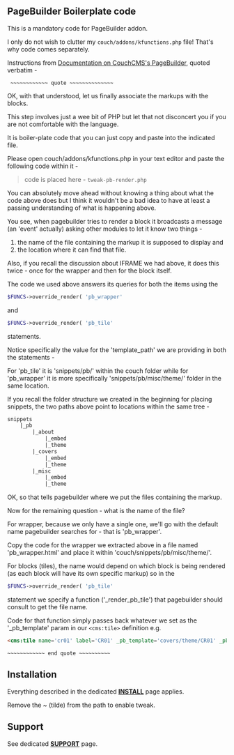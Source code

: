 ## PageBuilder Boilerplate code

This is a mandatory code for PageBuilder addon.

I only do not wish to clutter my `couch/addons/kfunctions.php` file! That's why code comes separately.

Instructions from [Documentation on CouchCMS's PageBuilder](https://www.couchcms.com/forum/viewtopic.php?f=5&t=13148), quoted verbatim -

` ~~~~~~~~~~~~ quote ~~~~~~~~~~~~~~`

OK, with that understood, let us finally associate the markups with the blocks.

This step involves just a wee bit of PHP but let that not disconcert you if you are not comfortable with the language.

It is boiler-plate code that you can just copy and paste into the indicated file.

Please open couch/addons/kfunctions.php in your text editor and paste the following code within it -

> code is placed here - `tweak-pb-render.php`

You can absolutely move ahead without knowing a thing about what the code above does but I think it wouldn't be a bad idea to have at least a passing understanding of what is happening above.

You see, when pagebuilder tries to render a block it broadcasts a message (an 'event' actually) asking other modules to let it know two things -
1. the name of the file containing the markup it is supposed to display and
2. the location where it can find that file.

Also, if you recall the discussion about IFRAME we had above, it does this twice - once for the wrapper and then for the block itself.

The code we used above answers its queries for both the items using the
```php
$FUNCS->override_render( 'pb_wrapper'
```
and
```php
$FUNCS->override_render( 'pb_tile'
```
statements.

Notice specifically the value for the 'template_path' we are providing in both the statements -

For 'pb_tile' it is 'snippets/pb/' within the couch folder while for 'pb_wrapper' it is more specifically 'snippets/pb/misc/theme/' folder in the same location.

If you recall the folder structure we created in the beginning for placing snippets, the two paths above point to locations within the same tree -
```txt
snippets
    |_pb
        |_about
            |_embed
            |_theme
        |_covers
            |_embed
            |_theme
        |_misc
            |_embed
            |_theme
```

OK, so that tells pagebuilder where we put the files containing the markup.

Now for the remaining question - what is the name of the file?

For wrapper, because we only have a single one, we'll go with the default name pagebuilder searches for - that is 'pb_wrapper'.

Copy the code for the wrapper we extracted above in a file named 'pb_wrapper.html' and place it within 'couch/snippets/pb/misc/theme/'.

For blocks (tiles), the name would depend on which block is being rendered (as each block will have its own specific markup) so in the
```php
$FUNCS->override_render( 'pb_tile'
```
statement we specify a function ('_render_pb_tile') that pagebuilder should consult to get the file name.

Code for that function simply passes back whatever we set as the '_pb_template' param in our `<cms:tile>` definition e.g.
```html
<cms:tile name='cr01' label='CR01' _pb_template='covers/theme/CR01' _pb_height='350'>
```

`~~~~~~~~~~~~ end quote ~~~~~~~~~~`

## Installation

Everything described in the dedicated [**INSTALL**](/INSTALL.md) page applies.

Remove the ~ (tilde) from the path to enable tweak.

## Support

See dedicated [**SUPPORT**](/SUPPORT.md) page.

